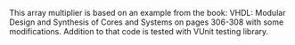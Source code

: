 This array multiplier is based on an example from the book: VHDL: Modular Design
and Synthesis of Cores and Systems on pages 306-308 with some modifications.
Addition to that code is tested with VUnit testing library.
